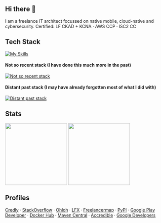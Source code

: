## Hi there 👋

I am a freelance IT architect focussed on native mobile, cloud-native and cybersecurity. Certified: LF CKAD + KCNA ‧ AWS CCP ‧ ISC2 CC

## Tech Stack

[![My Skills](https://skillicons.dev/icons?i=ai,androidstudio,apple,aws,bash,bitbucket,discord,docker,firebase,git,github,githubactions,gitlab,gradle,idea,kotlin,ktor,kubernetes,linux,maven,md,materialui,openshift,swift,vim)](https://skillicons.dev)

#### Not so recent stack (I have done this much more in the past)

[![Not so recent stack](https://skillicons.dev/icons?i=appwrite,cpp,cmake,css,dart,debian,django,flutter,gcp,html,mysql,openstack,postgres,py,sqlite,ubuntu)](https://skillicons.dev)

#### Distant past stack (I may have already forgotten most of what I did with)

[![Distant past stack](https://skillicons.dev/icons?i=bitbucket,bootstrap,c,dotnet,eclipse,go,gtk,jenkins,js,qt,rails,ruby)](https://skillicons.dev)

## Stats

<picture>
  <source srcset="https://github-readme-stats.vercel.app/api?username=saschpe&show_icons=true&theme=dark" media="(prefers-color-scheme: dark)" />
  <source srcset="https://github-readme-stats.vercel.app/api?username=saschpe&show_icons=true" media="(prefers-color-scheme: light), (prefers-color-scheme: no-preference)" />
  <img height=200 align="center" src="https://github-readme-stats.vercel.app/api?username=saschpe&show_icons=true" />
</picture>
<picture>
  <source srcset="https://github-readme-stats.vercel.app/api/top-langs?username=saschpe&layout=compact&langs_count=8&card_width=320&theme=dark" media="(prefers-color-scheme: dark)" />
  <source srcset="https://github-readme-stats.vercel.app/api/top-langs?username=saschpe&layout=compact&langs_count=8&card_width=320" media="(prefers-color-scheme: light), (prefers-color-scheme: no-preference)" />
  <img height=200 align="center" src="https://github-readme-stats.vercel.app/api/top-langs?username=saschpe&layout=compact&langs_count=8&card_width=320" />
</picture>

## Profiles
[Credly](https://www.credly.com/users/saschpe) ‧ [StackOverflow](https://stackoverflow.com/users/3281431/saschpe) ‧ [Ohloh](https://openhub.net/accounts/saschpe) ‧ [LFX](https://openprofile.dev/profile/saschpe) ‧ [Freelancermap](https://www.freelancermap.de/profil/sascha-peilicke) ‧ [PyPI](https://pypi.org/user/saschpe/) ‧ [Google Play Developer](https://play.google.com/store/apps/dev?id=8928456854249573763&pli=1)
 ‧ [Docker Hub](https://hub.docker.com/u/saschpe) ‧ [Maven Central](https://central.sonatype.com/search?q=de.peilicke.sascha&namespace=de.peilicke.sascha) ‧ [Accredible](https://www.credential.net/profile/saschpe) ‧ [Google Developers](https://g.dev/saschpe)

<!--
**saschpe/saschpe** is a ✨ _special_ ✨ repository because its `README.md` (this file) appears on your GitHub profile.

Here are some ideas to get you started:

- 🔭 I’m currently working on ...
- 🌱 I’m currently learning ...
- 👯 I’m looking to collaborate on ...
- 🤔 I’m looking for help with ...
- 💬 Ask me about ...
- 📫 How to reach me: ...
- 😄 Pronouns: ...
- ⚡ Fun fact: ...
-->
